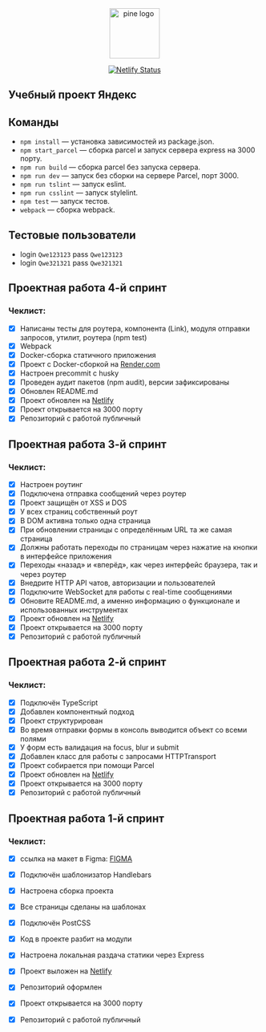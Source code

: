 <div style="text-align: center">
<img src="https://www.svgrepo.com/show/321219/pine-tree.svg" alt="pine logo" style="height: 100px; width:100px;"/>

[![Netlify Status](https://api.netlify.com/api/v1/badges/95df56aa-29ac-488b-9ab6-055bdec6de0a/deploy-status)](https://app.netlify.com/sites/courageous-pony-83f1dc/deploys)
</div>

## Учебный проект Яндекс
## Команды

- `npm install` — установка зависимостей из package.json.
- `npm start_parcel` — сборка parcel и запуск сервера express на 3000 порту.
- `npm run build` — сборка parcel без запуска сервера.
- `npm run dev` — запуск без сборки на сервере Parcel, порт 3000.
- `npm run tslint` — запуск eslint.
- `npm run csslint` — запуск stylelint.
- `npm test` — запуск тестов.
- `webpack` — сборка webpack.

## Тестовые пользователи

- login `Qwe123123` pass `Qwe123123`
- login `Qwe321321` pass `Qwe321321`

## Проектная работа 4-й спринт

### Чеклист:

- [x] Написаны тесты для роутера, компонента (Link), модуля отправки запросов, утилит, роутера (npm test)
- [x] Webpack
- [x] Docker-сборка статичного приложения
- [x] Проект с Docker-сборкой на [Render.com]()
- [x] Настроен precommit с husky
- [x] Проведен аудит пакетов (npm audit), версии зафиксированы
- [x] Обновлен README.md
- [x] Проект обновлен на [Netlify](https://deploy--courageous-pony-83f1dc.netlify.app/)
- [x] Проект открывается на 3000 порту
- [x] Репозиторий с работой публичный

## Проектная работа 3-й спринт

### Чеклист:

- [x] Настроен роутинг
- [x] Подключена отправка сообщений через роутер
- [x] Проект защищён от XSS и DOS
- [x] У всех страниц собственный роут
- [x] В DOM активна только одна страница
- [x] При обновлении страницы с определённым URL та же самая страница
- [x] Должны работать переходы по страницам через нажатие на кнопки в интерфейсе приложения
- [x] Переходы «назад» и «вперёд», как через интерфейс браузера, так и через роутер
- [x] Внедрите HTTP API чатов, авторизации и пользователей
- [x] Подключите WebSocket для работы с real-time сообщениями
- [x] Обновите README.md, а именно информацию о функционале и использованных инструментах
- [x] Проект обновлен на [Netlify](https://deploy--courageous-pony-83f1dc.netlify.app/)
- [x] Проект открывается на 3000 порту
- [x] Репозиторий с работой публичный

## Проектная работа 2-й спринт

### Чеклист:

- [x] Подключён TypeScript
- [x] Добавлен компонентный подход
- [x] Проект структурирован
- [x] Во время отправки формы в консоль выводится объект со всеми полями
- [x] У форм есть валидация на focus, blur и submit
- [x] Добавлен класс для работы с запросами HTTPTransport
- [x] Проект собирается при помощи Parcel
- [x] Проект обновлен на [Netlify](https://deploy--courageous-pony-83f1dc.netlify.app/)
- [x] Проект открывается на 3000 порту
- [x] Репозиторий с работой публичный

## Проектная работа 1-й спринт

### Чеклист:

- [x] ссылка на макет в Figma: [FIGMA](https://www.figma.com/file/D098f6aYW7k3hgWcYqnhxe/Messenger?node-id=0%3A1&t=qsAdGY6klAxLCJfw-1)
- [x] Подключён шаблонизатор Handlebars
- [x] Настроена сборка проекта
- [x] Все страницы сделаны на шаблонах
- [x] Подключён PostCSS
- [x] Код в проекте разбит на модули
- [x] Настроена локальная раздача статики через Express
- [x] Проект выложен на [Netlify](https://deploy--courageous-pony-83f1dc.netlify.app/)
- [x] Репозиторий оформлен
- [x] Проект открывается на 3000 порту
- [x] Репозиторий с работой публичный



